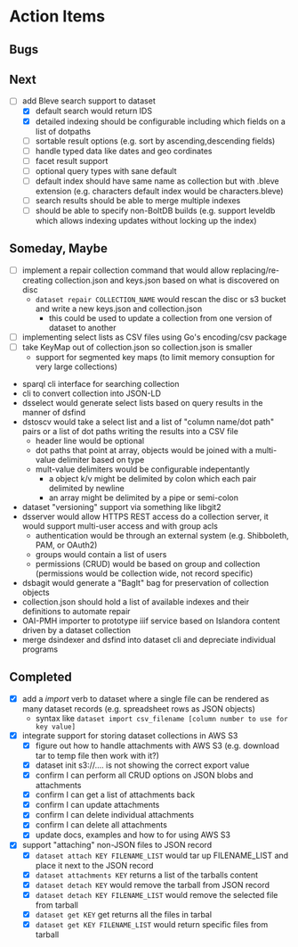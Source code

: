 
# Action Items

## Bugs


## Next

+ [ ] add Bleve search support to dataset
    + [x] default search would return IDS
    + [x] detailed indexing should be configurable including which fields on a list of dotpaths
    + [ ] sortable result options (e.g. sort by ascending,descending fields)
    + [ ] handle typed data like dates and geo cordinates
    + [ ] facet result support
    + [ ] optional query types with sane default
    + [ ] default index should have same name as collection but with .bleve extension (e.g. characters default index would be characters.bleve)
    + [ ] search results should be able to merge multiple indexes
    + [ ] should be able to specify non-BoltDB builds (e.g. support leveldb which allows indexing updates without locking up the index)

## Someday, Maybe

+ [ ] implement a repair collection command that would allow replacing/re-creating collection.json and keys.json based on what is discovered on disc
    + `dataset repair COLLECTION_NAME` would rescan the disc or s3 bucket and write a new keys.json and collection.json
        + this could be used to update a collection from one version of dataset to another
+ [ ] implementing select lists as CSV files using Go's encoding/csv package 
+ [ ] take KeyMap out of collection.json so collection.json is smaller
    + support for segmented key maps (to limit memory consuption for very large collections)
+ sparql cli interface for searching collection
+ cli to convert collection into JSON-LD
+ dsselect would generate select lists based on query results in the manner of dsfind
+ dstoscv would take a select list and a list of "column name/dot path" pairs or a list of dot paths writing the results into a CSV file
    + header line would be optional 
    + dot paths that point at array, objects would be joined with a multi-value delimiter based on type 
    + mult-value delimiters would be configurable indepentantly
        + a object k/v might be delimited by colon which each pair delimited by newline
        + an array might be delimited by a pipe or semi-colon
+ dataset "versioning" support via something like libgit2
+ dsserver would allow HTTPS REST access do a collection server, it would support multi-user access and with group acls
    + authentication would be through an external system (e.g. Shibboleth, PAM, or OAuth2)
    + groups would contain a list of users
    + permissions (CRUD) would be based on group and collection (permissions would be collection wide, not record specific)
+ dsbagit would generate a "BagIt" bag for preservation of collection objects
+ collection.json should hold a list of available indexes and their definitions to automate repair
+ OAI-PMH importer to prototype iiif service based on Islandora content driven by a dataset collection
+ merge dsindexer and dsfind into dataset cli and depreciate individual programs


## Completed

+ [x] add a _import_ verb to dataset where a single file can be rendered as many dataset records (e.g. spreadsheet rows as JSON objects)
    + syntax like `dataset import csv_filename [column number to use for key value]`
+ [x] integrate support for storing dataset collections in AWS S3
    + [x] figure out how to handle attachments with AWS S3 (e.g. download tar to temp file then work with it?)
    + [x] dataset init s3://.... is not showing the correct export value
    + [x] confirm I can perform all CRUD options on JSON blobs and attachments
    + [x] confirm I can get a list of attachments back
    + [x] confirm I can update attachments
    + [x] confirm I can delete individual attachments
    + [x] confirm I can delete all attachments
    + [x] update docs, examples and how to for using AWS S3
+ [x] support "attaching" non-JSON files to JSON record
    + [x] `dataset attach KEY FILENAME_LIST` would tar up FILENAME_LIST and place it next to the JSON record
    + [x] `dataset attachments KEY` returns a list of the tarballs content
    + [x] `dataset detach KEY` would remove the tarball from JSON record
    + [x] `dataset detach KEY FILENAME_LIST` would remove the selected file from tarball
    + [x] `dataset get KEY` get returns all the files in tarbal
    + [x] `dataset get KEY FILENAME_LIST` would return specific files from tarball
